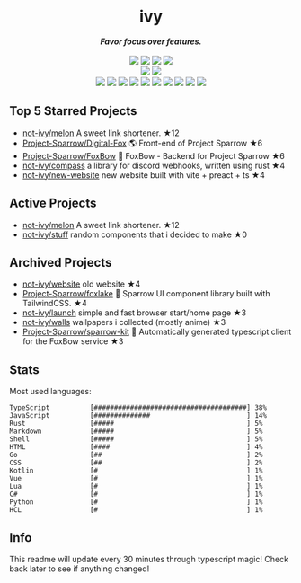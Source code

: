 <!-- deno-fmt-ignore-file -->
<h1 align="center">ivy</h1>
<div align="center">
  <b><i>Favor focus over features.</i></b>
  <br />
  <br />
  <img src="https://img.shields.io/badge/-Vim-%23e9d3d0?logo=Vim&labelColor=4c566a" />
  <img src="https://img.shields.io/badge/-CLion-%23ffd3da?logo=CLion&labelColor=4c566a" />
  <img src="https://img.shields.io/badge/-IntellJ IDEA-%23f4d3d5?logo=IntelliJIDEA&labelColor=4c566a" />
  <img src="https://img.shields.io/badge/-Visual Studio Code-%23ffcee0?logo=VisualStudioCode&labelColor=4c566a" />
  <br />
  <img src="https://img.shields.io/badge/-macOS-%23ffbeef?logo=macOS&labelColor=4c566a" />
  <img src="https://img.shields.io/badge/-Linux-%23ec91d8?logo=Linux&labelColor=4c566a" />
  <br />
<img src="https://img.shields.io/badge/-TypeScript-fcd5ce" />
<img src="https://img.shields.io/badge/-Go-ffd7ba" />
<img src="https://img.shields.io/badge/-Rust-ece4db" />
<img src="https://img.shields.io/badge/-JavaScript-d8e2dc" />
<img src="https://img.shields.io/badge/-other-fae1dd" />
<img src="https://img.shields.io/badge/-Markdown-ffe5d9" />
<img src="https://img.shields.io/badge/-Shell-fec5bb" />
<img src="https://img.shields.io/badge/-Kotlin-fec89a" />
<img src="https://img.shields.io/badge/-Vue-e8e8e4" />
<img src="https://img.shields.io/badge/-HTML-f8edeb" />
  <br />
</div>

## Top 5 Starred Projects

- [not-ivy/melon](https://github.com/not-ivy/melon) A sweet link shortener. ★12
- [Project-Sparrow/Digital-Fox](https://github.com/Project-Sparrow/Digital-Fox) 🌎 Front-end of Project Sparrow ★6
- [Project-Sparrow/FoxBow](https://github.com/Project-Sparrow/FoxBow) 🏹 FoxBow - Backend for Project Sparrow ★6
- [not-ivy/compass](https://github.com/not-ivy/compass) a library for discord webhooks, written using rust ★4
- [not-ivy/new-website](https://github.com/not-ivy/new-website) new website built with vite + preact + ts ★4

## Active Projects

- [not-ivy/melon](https://github.com/not-ivy/melon) A sweet link shortener. ★12
- [not-ivy/stuff](https://github.com/not-ivy/stuff) random components that i decided to make ★0

## Archived Projects

- [not-ivy/website](https://github.com/not-ivy/website) old website ★4
- [Project-Sparrow/foxlake](https://github.com/Project-Sparrow/foxlake) 🍰 Sparrow UI component library built with TailwindCSS. ★4
- [not-ivy/launch](https://github.com/not-ivy/launch) simple and fast browser start/home page ★3
- [not-ivy/walls](https://github.com/not-ivy/walls) wallpapers i collected (mostly anime) ★3
- [Project-Sparrow/sparrow-kit](https://github.com/Project-Sparrow/sparrow-kit) 🤖 Automatically generated typescript client for the FoxBow service ★3

## Stats

Most used languages:
```
TypeScript          [######################################] 38%
JavaScript          [##############                        ] 14%
Rust                [#####                                 ] 5%
Markdown            [#####                                 ] 5%
Shell               [#####                                 ] 5%
HTML                [####                                  ] 4%
Go                  [##                                    ] 2%
CSS                 [##                                    ] 2%
Kotlin              [#                                     ] 1%
Vue                 [#                                     ] 1%
Lua                 [#                                     ] 1%
C#                  [#                                     ] 1%
Python              [#                                     ] 1%
HCL                 [#                                     ] 1%
```

## Info

This readme will update every 30 minutes through typescript magic! Check back later to see if anything changed!
